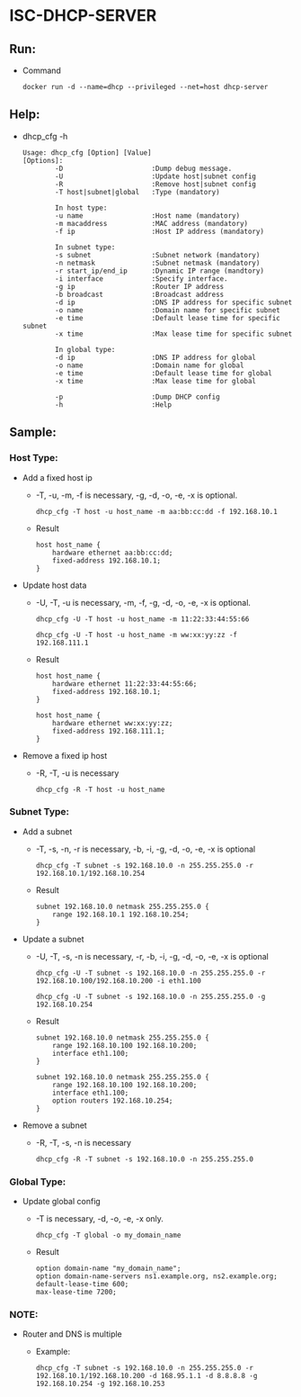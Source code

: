 # ISC-DHCP-SERVER

## Run:
* Command

    ```
    docker run -d --name=dhcp --privileged --net=host dhcp-server
    ```

## Help:
* dhcp_cfg -h

    ```
    Usage: dhcp_cfg [Option] [Value]
    [Options]:
            -D                      :Dump debug message.
            -U                      :Update host|subnet config
            -R                      :Remove host|subnet config
            -T host|subnet|global   :Type (mandatory)
        
            In host type:
            -u name                 :Host name (mandatory)
            -m macaddress           :MAC address (mandatory)
            -f ip                   :Host IP address (mandatory)
        
            In subnet type:
            -s subnet               :Subnet network (mandatory)
            -n netmask              :Subnet netmask (mandatory)
            -r start_ip/end_ip      :Dynamic IP range (mandtory)
            -i interface            :Specify interface.
            -g ip                   :Router IP address
            -b broadcast            :Broadcast address
            -d ip                   :DNS IP address for specific subnet
            -o name                 :Domain name for specific subnet
            -e time                 :Default lease time for specific subnet
            -x time                 :Max lease time for specific subnet
        
            In global type:
            -d ip                   :DNS IP address for global
            -o name                 :Domain name for global
            -e time                 :Default lease time for global
            -x time                 :Max lease time for global
        
            -p                      :Dump DHCP config
            -h                      :Help
    ```

## Sample:
### Host Type:
* Add a fixed host ip
    * -T, -u, -m, -f is necessary, -g, -d, -o, -e, -x is optional.

        ```
        dhcp_cfg -T host -u host_name -m aa:bb:cc:dd -f 192.168.10.1
        ```
    * Result

        ```
        host host_name {
            hardware ethernet aa:bb:cc:dd;
            fixed-address 192.168.10.1;
        }
        ```
* Update host data
    * -U, -T, -u is necessary, -m, -f, -g, -d, -o, -e, -x is optional.

        ```
        dhcp_cfg -U -T host -u host_name -m 11:22:33:44:55:66
        ```
        ```
        dhcp_cfg -U -T host -u host_name -m ww:xx:yy:zz -f 192.168.111.1
        ```
    * Result

        ```
        host host_name {
            hardware ethernet 11:22:33:44:55:66;
            fixed-address 192.168.10.1;
        }
        ```
        ```
        host host_name {
            hardware ethernet ww:xx:yy:zz;
            fixed-address 192.168.111.1;
        }
        ```
* Remove a fixed ip host
    * -R, -T, -u is necessary

        ```
        dhcp_cfg -R -T host -u host_name
        ```

### Subnet Type:
* Add a subnet
    * -T, -s, -n, -r is necessary, -b, -i, -g, -d, -o, -e, -x is optional

        ```
        dhcp_cfg -T subnet -s 192.168.10.0 -n 255.255.255.0 -r 192.168.10.1/192.168.10.254
        ```
    * Result

        ```
        subnet 192.168.10.0 netmask 255.255.255.0 {
            range 192.168.10.1 192.168.10.254;
        }
        ```
* Update a subnet
    * -U, -T, -s, -n is necessary, -r, -b, -i, -g, -d, -o, -e, -x is optional

        ```
        dhcp_cfg -U -T subnet -s 192.168.10.0 -n 255.255.255.0 -r 192.168.10.100/192.168.10.200 -i eth1.100
        ```
        ```
        dhcp_cfg -U -T subnet -s 192.168.10.0 -n 255.255.255.0 -g 192.168.10.254
        ```
    * Result

        ```
        subnet 192.168.10.0 netmask 255.255.255.0 {
            range 192.168.10.100 192.168.10.200;
            interface eth1.100;
        }
        ```
        ```
        subnet 192.168.10.0 netmask 255.255.255.0 {
            range 192.168.10.100 192.168.10.200;
            interface eth1.100;
            option routers 192.168.10.254;
        }
        ```
* Remove a subnet
    * -R, -T, -s, -n is necessary

        ```
        dhcp_cfg -R -T subnet -s 192.168.10.0 -n 255.255.255.0
        ```

### Global Type:
* Update global config
    * -T is necessary, -d, -o, -e, -x only.

        ```
        dhcp_cfg -T global -o my_domain_name
        ```
    * Result

        ```
        option domain-name "my_domain_name";
        option domain-name-servers ns1.example.org, ns2.example.org;
        default-lease-time 600;
        max-lease-time 7200;
        ```

### NOTE:
* Router and DNS is multiple
    * Example:

        ```
        dhcp_cfg -T subnet -s 192.168.10.0 -n 255.255.255.0 -r 192.168.10.1/192.168.10.200 -d 168.95.1.1 -d 8.8.8.8 -g 192.168.10.254 -g 192.168.10.253
        ```
